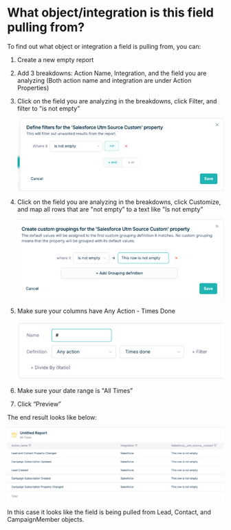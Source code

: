 # What object/integration is this field pulling from?

To find out what object or integration a field is pulling from, you can:

1. Create a new empty report
2. Add 3 breakdowns: Action Name, Integration, and the field you are analyzing (Both action name and integration are under Action Properties)
3. Click on the field you are analyzing in the breakdowns, click Filter, and filter to "is not empty”
    
    ![Screenshot 2024-09-18 at 4.06.12 PM.png](What-object-integration-is-this-field-pulling-from/Screenshot_2024-09-18_at_4.06.12_PM.png)
    
4. Click on the field you are analyzing in the breakdowns, click Customize, and map all rows that are "not empty” to a text like "Is not empty”
    
    ![Screenshot 2024-09-18 at 4.07.10 PM.png](What-object-integration-is-this-field-pulling-from/Screenshot_2024-09-18_at_4.07.10_PM.png)
    
5. Make sure your columns have Any Action - Times Done
    
    ![Screenshot 2024-09-18 at 4.07.37 PM.png](What-object-integration-is-this-field-pulling-from/Screenshot_2024-09-18_at_4.07.37_PM.png)
    
6. Make sure your date range is "All Times”
7. Click “Preview”

The end result looks like below:

![Screenshot 2024-09-18 at 4.08.43 PM.png](What-object-integration-is-this-field-pulling-from/Screenshot_2024-09-18_at_4.08.43_PM.png)

In this case it looks like the field is being pulled  from Lead, Contact, and CampaignMember objects.